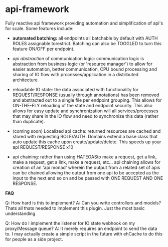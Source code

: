 # api-framework

Fully reactive api framework providing automation and simplification of api's for scale. Some features include:

- **automated batching:** all endpoints all batchable by default with AUTH ROLES assignable torestrict. Batching can also be TOGGLED to turn this feature ON/OFF per endpoint.

- *api abstraction* of communication logic: communication logic is abstraction from business logic (or 'resource manager') to allow for easier automation, better communication, CPU bound processing and sharing of IO flow with processes/application in a distributed architecture

- reloadable IO state: the data associated with functionality for REQUEST/RESPONSE (usually through annotations) has been removed and abstracted out to a single file per endpoint grouping. This allows for ON-THE-FLY reloading of the state and endpoint security. This also allows for easy update and synchronization will all services/processes that may share in the IO flow and need to synchronize this data (rather than duplicate).

- (coming soon) Localized api cache: returned resources are cached and stored with requesting ROLE/AUTH. Domains extend a base class that auto update this cache upon create/update/delete. This speeds up your api REQUEST/RESPONSE x10

- api chaining: rather than using HATEOASto make a request, get a link, make a request, get a link, make a request, etc... api chaining allows for creation of an 'api monad' wherein the output from a related set of apis can be chained allowing the output from one api to be accepted as the input to the next and so on and be passed with ONE REQUEST AND ONE RESPONSE.

**FAQ**

Q: How hard is this to implement?
A: Can you write controllers and models? Thats all thats needed to implement this plugin. Just the most basic understanding

Q: How do I implement the listener for IO state webhook on my proxy/Message queue?
A: It merely requires an endpoint to send the data to. I may actually create a simple script in the future with ehCache to do this for people as a side project.
